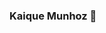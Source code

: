 ### Kaique Munhoz 👋

<!--
**KaiqueMunhoz/KaiqueMunhoz** is a ✨ _special_ ✨ repository because its `README.md` (this file) appears on your GitHub profile.



- 🔭 I’m currently working on ...
Accenture
- 🌱 I’m currently learning ...
Vue
- 👯 I’m looking to collaborate on ...
Flutter | React-Native
- 🤔 I’m looking for help with ...
- 💬 Ask me about ...
- 📫 How to reach me: ...
Linkedin: https://www.linkedin.com/in/kaique-munhoz-developer/
- 😄 Pronouns: ...
- ⚡ Fun fact: ...
-->
